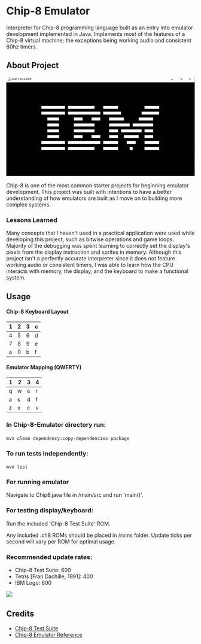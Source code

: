 # Chip-8 Emulator

Interpreter for Chip-8 programming language built as an entry into emulator development implemented in Java. 
Implements most of the features of a Chip-8 virtual machine; the exceptions being working audio 
and consistent 60hz timers.


## About Project

![img_1.png](images/img_1.png)

Chip-8 is one of the most common starter projects for beginning emulator development. This project was built
with intentions to have a better understanding of how emulators are built as I move on to building more complex 
systems.

### Lessons Learned

Many concepts that I haven't used in a practical application were used while developing this project, such
as bitwise operations and game loops. Majority of the debugging was spent learning to 
correctly set the display's pixels from the display instruction and sprites in memory. Although this project
isn't a perfectly accurate interpreter since it does not feature working audio or consistent timers, I 
was able to learn how the CPU interacts with memory, the display, and the keyboard to make a functional system.


## Usage

#### Chip-8 Keyboard Layout
| <span>1</span> | <span>2</span> | <span>3</span> | <span>c</span> |
|----------------|----------------|----------------|----------------|
| 4              | 5              | 6              | d              |
| 7              | 8              | 9              | e              |
| a              | 0              | b              | f              |

#### Emulator Mapping (QWERTY)
| <span>1</span> | <span>2</span> | <span>3</span> | <span>4</span> |
|----------------|----------------|----------------|----------------|
| q              | w              | e              | r              |
| a              | s              | d              | f              |
| z              | x              | c              | v              |

### In Chip-8-Emulator directory run:

```mvn clean dependency:copy-dependencies package```

### To run tests independently:

```mvn test```

### For running emulator

Navigate to Chip8.java file in /main/src and run 'main()'.

### For testing display/keyboard: 

Run the included 'Chip-8 Test Suite' ROM.

Any included .ch8 ROMs should be placed in /roms folder.
Update ticks per second will vary per ROM for optimal usage.

### Recommended update rates:
- Chip-8 Test Suite: 600
- Tetris [Fran Dachille, 1991]: 400
- IBM Logo: 600

 ![](images/testSuiteEx.gif)

## Credits

- [Chip-8 Test Suite](https://github.com/Timendus/chip8-test-suite)
- [Chip-8 Emulator Reference](https://tobiasvl.github.io/blog/write-a-chip-8-emulator/)

